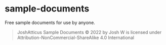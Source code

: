 # sample-documents
Free sample documents for use by anyone.
>JoshAtticus Sample Documents © 2022 by Josh W is licensed under Attribution-NonCommercial-ShareAlike 4.0 International 
